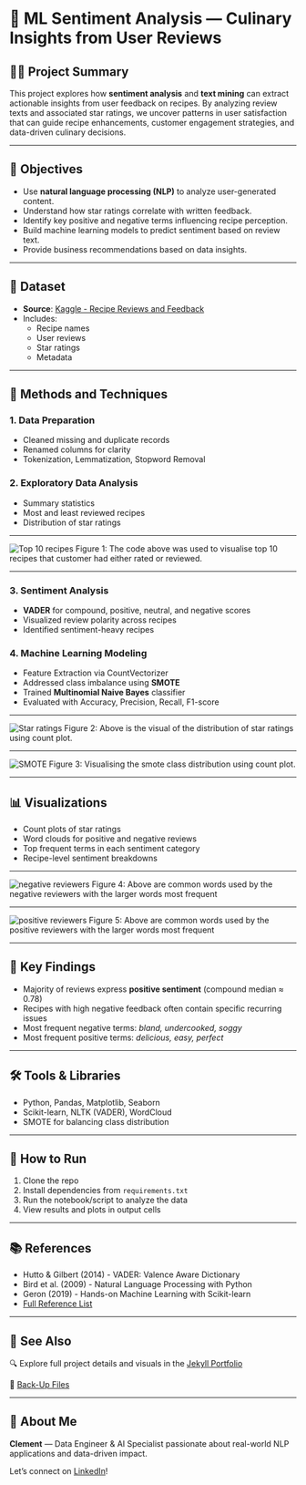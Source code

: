 # 🍲 ML Sentiment Analysis — Culinary Insights from User Reviews

## 👩‍💻 Project Summary
This project explores how **sentiment analysis** and **text mining** can extract actionable insights from user feedback on recipes. By analyzing review texts and associated star ratings, we uncover patterns in user satisfaction that can guide recipe enhancements, customer engagement strategies, and data-driven culinary decisions.

---

## 🧠 Objectives
- Use **natural language processing (NLP)** to analyze user-generated content.
- Understand how star ratings correlate with written feedback.
- Identify key positive and negative terms influencing recipe perception.
- Build machine learning models to predict sentiment based on review text.
- Provide business recommendations based on data insights.

---

## 📁 Dataset
- **Source**: [Kaggle - Recipe Reviews and Feedback](https://www.kaggle.com/datasets/joebeachcapital/recipe-reviews-and-user-feedback-dataset)
- Includes:
  - Recipe names
  - User reviews
  - Star ratings
  - Metadata

---

## 🧪 Methods and Techniques

### 1. Data Preparation
- Cleaned missing and duplicate records
- Renamed columns for clarity
- Tokenization, Lemmatization, Stopword Removal

### 2. Exploratory Data Analysis
- Summary statistics
- Most and least reviewed recipes
- Distribution of star ratings

---

![Top 10 recipes](/Images/Sentiment_1.png)
Figure 1: The code above was used to visualise top 10 recipes that customer had either rated or reviewed.

---

### 3. Sentiment Analysis
- **VADER** for compound, positive, neutral, and negative scores
- Visualized review polarity across recipes
- Identified sentiment-heavy recipes

### 4. Machine Learning Modeling
- Feature Extraction via CountVectorizer
- Addressed class imbalance using **SMOTE**
- Trained **Multinomial Naive Bayes** classifier
- Evaluated with Accuracy, Precision, Recall, F1-score

---

![Star ratings](/Images/star_ratings.png)
Figure 2: Above is the visual of the distribution of star ratings using count plot.

---

![SMOTE](/Images/SMOTE_Star_rating.png)
Figure 3: Visualising the smote class distribution using count plot.

---

## 📊 Visualizations
- Count plots of star ratings
- Word clouds for positive and negative reviews
- Top frequent terms in each sentiment category
- Recipe-level sentiment breakdowns

---

![negative reviewers](/Images/negative_reviews.png)
Figure 4: Above are common words used by the negative reviewers with the larger words most frequent

---

![positive reviewers](/Images/positive_reviews.png)
Figure 5: Above are common words used by the positive reviewers with the larger words most frequent

---

## 📌 Key Findings
- Majority of reviews express **positive sentiment** (compound median ≈ 0.78)
- Recipes with high negative feedback often contain specific recurring issues
- Most frequent negative terms: *bland, undercooked, soggy*
- Most frequent positive terms: *delicious, easy, perfect*

---

## 🛠 Tools & Libraries
- Python, Pandas, Matplotlib, Seaborn
- Scikit-learn, NLTK (VADER), WordCloud
- SMOTE for balancing class distribution

---

## 🚀 How to Run
1. Clone the repo
2. Install dependencies from `requirements.txt`
3. Run the notebook/script to analyze the data
4. View results and plots in output cells

---

## 📚 References
- Hutto & Gilbert (2014) - VADER: Valence Aware Dictionary
- Bird et al. (2009) - Natural Language Processing with Python
- Geron (2019) - Hands-on Machine Learning with Scikit-learn
- [Full Reference List](#)

---

## 🔗 See Also
🔍 Explore full project details and visuals in the [Jekyll Portfolio](https://github.com/Clemobrain/Clem_Portfolio/blob/main/Big%20Data%20And%20Machine%20learning%20Project)

📁 [Back-Up Files](https://github.com/Clemobrain/Clem_Portfolio/blob/main/Big%20Data%20And%20Machine%20learning%20Project)

---

## 🙋 About Me
**Clement** — Data Engineer & AI Specialist passionate about real-world NLP applications and data-driven impact.

Let’s connect on [LinkedIn](#)!


